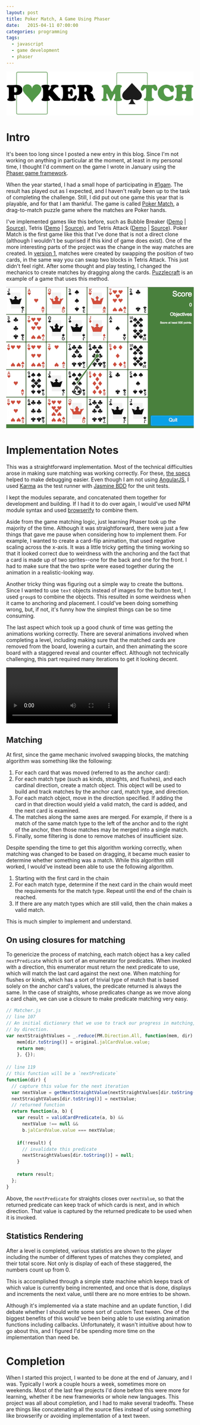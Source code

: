```yaml
---
layout: post
title: Poker Match, A Game Using Phaser
date:   2015-04-11 07:00:00
categories: programming
tags:
  - javascript
  - game development
  - phaser
---
```


![Poker Match Logo](/assets/2015-04-11-poker-match-logo.png)

# Intro

It's been too long since I posted a new entry in this blog. Since I'm
not working on anything in particular at the moment, at least in my
personal time, I thought I'd comment on the game I wrote in January
using the [Phaser game framework](https://phaser.io/).

When the year started, I had a small hope of participating in
[#1gam](http://www.onegameamonth.com). The result has played out as I
expected, and I haven't really been up to the task of completing the
challenge.  Still, I did put out one game this year that is playable,
and for that I am thankful. The game is called [Poker
Match](http://blog.jamie.ly/poker-match/), a drag-to-match puzzle game
where the matches are Poker hands.

I've implemented games like this before, such as Bubble Breaker
([Demo][1] | [Source][2]), Tetris ([Demo][3] | [Source][4]), and Tetris
Attack ([Demo][6] | [Source][7]). Poker Match is the first game like
this that I've done that is not a direct clone (although
I wouldn't be suprised if this kind of game does exist). One of the more
interesting parts of the project was the change in the way matches are
created. In [version 1][7], matches were created by swapping the
position of two cards, in the same way you can swap two blocks in Tetris
Attack. This just didn't feel right. After some thought and play
testing, I changed the mechanics to create matches by dragging along the
cards.
[Puzzlecraft](https://itunes.apple.com/us/app/puzzle-craft/id489178757?mt=8)
is an example of a game that uses this method. 

![Poker Match Screenshot](/assets/2015-04-11-poker-match-screenshot.png)

# Implementation Notes

This was a straightforward implementation. Most of the technical
difficulties arose in making sure matching was working correctly. For
these, [the specs][8] helped to make debugging easier. Even though I am
not using [AngularJS](https://angularjs.org/), I used
[Karma](http://karma-runner.github.io/0.12/index.html) as the test
runner with [Jasmine BDD](http://jasmine.github.io/) for the unit tests.

I kept the modules separate, and concatenated them together for
development and building. If I had it to do over again, I would've used
NPM module syntax and used [browserify](http://browserify.org/) to
combine them. 

Aside from the game matching logic, just learning Phaser took up the
majority of the time. Although it was straightforward, there were just a
few things that gave me pause when considering how to implement them.
For example, I wanted to create a card-flip animation, that used
negative scaling across the x-axis. It was a little tricky getting the
timing working so that it looked correct due to weirdness with the
anchoring and the fact that a card is made up of two sprites--one for
the back and one for the front. I had to make sure that the two sprite
were eased together during the animation in a realistic-looking way.

Another tricky thing was figuring out a simple way to create the
buttons. Since I wanted to use `text` objects instead of images for the
button text, I used `group`s to combine the objects. This resulted in
some weirdness when it came to anchoring and placement. I could've been
doing something wrong, but, if not, it's funny how the simplest things
can be so time consuming.

The last aspect which took up a good chunk of time was getting the
animations working correctly. There are several animations involved when
completing a level, including making sure that the matched cards are
removed from the board, lowering a curtain, and then animating the score
board with a staggered reveal and counter effect. Although not
technically challenging, this part required many iterations to get it
looking decent. 

<video controls>
  <source src="/assets/2015-04-11-poker-match-v2.2.0-curtain-drop.mp4" type="video/mp4">
  <source src="/assets/2015-04-11-poker-match-v2.2.0-curtain-drop.ogg" type="video/ogg">
  <source src="/assets/2015-04-11-poker-match-v2.2.0-curtain-drop.webm" type="video/webm">
  Your browser does not support the <code>video</code> element.
</video>


## Matching

At first, since the game mechanic involved swapping blocks, the matching
algorithm was something like the following:

1. For each card that was moved (referred to as the anchor card):
2. For each match type (such as kinds, straights, and flushes), and
   each cardinal direction, create a match object. This object will be
   used to build and track matches by the anchor card, match type, and
   direction.
3. For each match object, move in the direction specified. If adding the
   card in that direction would yield a valid match, the card is added,
   and the next card is examined.
4. The matches along the same axes are merged. For example, if
   there is a match of the same match type to the left of the anchor and
   to the right of the anchor, then those matches may be merged into a
   single match.
5. Finally, some filtering is done to remove matches of insufficient
   size.

Despite spending the time to get this algorithm working correctly, when
matching was changed to be based on dragging, it became much easier to
determine whether something was a match. While this algorithm still
worked, I would've instead been able to use the following algorithm.

1. Starting with the first card in the chain
2. For each match type, determine if the next card in the chain would
   meet the requirements for the match type. Repeat until the end of the
   chain is reached.
3. If there are any match types which are still valid, then the chain
   makes a valid match.

This is much simpler to implement and understand.

## On using closures for matching

To genericize the process of matching, each match object has a key
called `nextPredicate` which is sort of an enumerator for predicates.
When invoked with a direction, this enumerator must return the next
predicate to use, which will match the last card against the next one.
When matching for flushes or kinds, which has a sort of trivial type of
match that is based solely on the anchor card's values, the predicate
returned is always the same. In the case of straights, whose predicates
change as we move along a card chain, we can use a closure to make
predicate matching very easy. 

```javascript
// Matcher.js 
// line 107
// An initial dictionary that we use to track our progress in matching,
// by direction.
var nextStraightValues = _.reduce(PM.Direction.All, function(mem, dir) {
    mem[dir.toString()] = original.jalCardValue.value;
    return mem;
    }, {});

// line 119
// this function will be a `nextPredicate`
function(dir) {
  // capture this value for the next iteration
  var nextValue = getNextStraightValue(nextStraightValues[dir.toString()], dir);
  nextStraightValues[dir.toString()] = nextValue;
  // returned function
  return function(a, b) {
    var result = validCardPredicate(a, b) && 
      nextValue !== null &&
      b.jalCardValue.value === nextValue;

    if(!result) {
      // invalidate this predicate
      nextStraightValues[dir.toString()] = null;
    }

    return result;
  };
}
```

Above, the `nextPredicate` for straights closes over `nextValue`, so
that the returned predicate can keep track of which cards is next, and
in which direction. That value is captured by the returned predicate
to be used when it is invoked.

## Statistics Rendering

After a level is completed, various statistics are shown to the player
including the number of different types of matches they completed, and
their total score. Not only is display of each of these staggered, the
numbers count up from 0.

This is accomplished through a simple state machine which keeps track of
which value is currently being incremented, and once that is done,
displays and increments the next value, until there are no more entries
to be shown.

Although it's implemented via a state machine and an update function, I
did debate whether I should write some sort of custom Text tween. One of
the biggest benefits of this would've been being able to use existing
animation functions including callbacks. Unfortunately, it wasn't
intuitive about how to go about this, and I figured I'd be spending more
time on the implementation than need be.

# Completion

When I started this project, I wanted to be done at the end of January,
and I was. Typically I work a couple hours a week, sometimes more on
weekends. Most of the last few projects I'd done before this were more
for learning, whether it be new frameworks or whole new languages. This
project was all about completion, and I had to make several tradeoffs.
These are things like concatenating all the source files instead of
using something like browserify or avoiding implementation of a text
tween.

[1]: http://jamie.ly/demos/bubble-breaker-canvas/
[2]: https://github.com/jamiely/bubble-breaker-canvas
[3]: http://jamie.ly/labs/tetris/
[4]: https://github.com/jamiely/tetris-flash
[5]: https://github.com/jamiely/simple-clojure-game
[6]: http://jamie.ly/labs/tetris-attack-clojurescript/index.html
[7]: https://github.com/jamiely/poker-match/releases/tag/v1.0.0
[8]: https://github.com/jamiely/poker-match/blob/v2.2.0/specs/matching.js

